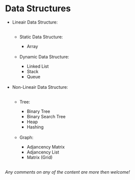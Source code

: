 <h1>Data Structures</h1>
<ul>
    <li>Lineair Data Structure:</li>
    <br>
    <ul>
        <li>Static Data Structure:</li>
        <ul>
            <li>Array</li>
        </ul>
        <br>
        <li>Dynamic Data Structure:</li>
        <ul>
            <li>Linked List</li>
            <li>Stack</li>
            <li>Queue</li>
        </ul>
        <br>
    </ul>
    <li>Non-Lineair Data Structure:</li>
    <br>
    <ul>
        <li>Tree:</li>
        <ul>
            <li>Binary Tree</li>
            <li>Binary Search Tree</li>
            <li>Heap</li>
            <li>Hashing</li>
        </ul>
        <br>
        <li>Graph:</li>
        <ul>
            <li>Adjancency Matrix</li>
            <li>Adjancency List</li>
            <li>Matrix (Grid)</li>
        </ul>
    </ul>
</ul>
<br>
<i>Any comments on any of the content are more then welcome!</i>
